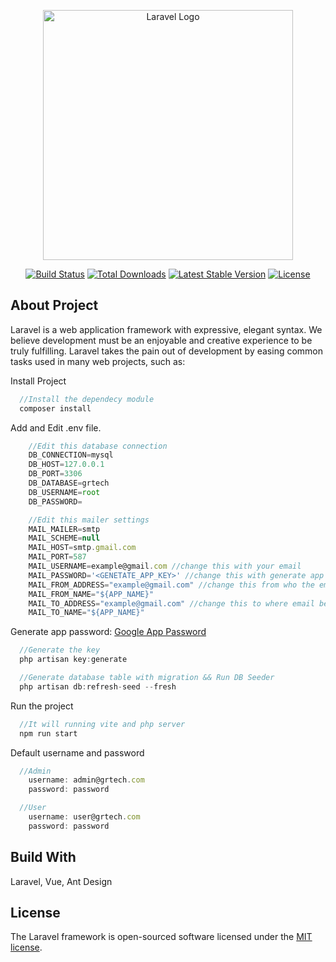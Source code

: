 <p align="center"><a href="https://laravel.com" target="_blank"><img src="https://raw.githubusercontent.com/laravel/art/master/logo-lockup/5%20SVG/2%20CMYK/1%20Full%20Color/laravel-logolockup-cmyk-red.svg" width="400" alt="Laravel Logo"></a></p>

<p align="center">
<a href="https://github.com/laravel/framework/actions"><img src="https://github.com/laravel/framework/workflows/tests/badge.svg" alt="Build Status"></a>
<a href="https://packagist.org/packages/laravel/framework"><img src="https://img.shields.io/packagist/dt/laravel/framework" alt="Total Downloads"></a>
<a href="https://packagist.org/packages/laravel/framework"><img src="https://img.shields.io/packagist/v/laravel/framework" alt="Latest Stable Version"></a>
<a href="https://packagist.org/packages/laravel/framework"><img src="https://img.shields.io/packagist/l/laravel/framework" alt="License"></a>
</p>

## About Project

Laravel is a web application framework with expressive, elegant syntax. We believe development must be an enjoyable and creative experience to be truly fulfilling. Laravel takes the pain out of development by easing common tasks used in many web projects, such as:

Install Project

```js
  //Install the dependecy module
  composer install
```

Add and Edit .env file.

```js
    //Edit this database connection
    DB_CONNECTION=mysql
    DB_HOST=127.0.0.1
    DB_PORT=3306
    DB_DATABASE=grtech
    DB_USERNAME=root
    DB_PASSWORD=

    //Edit this mailer settings
    MAIL_MAILER=smtp
    MAIL_SCHEME=null
    MAIL_HOST=smtp.gmail.com
    MAIL_PORT=587
    MAIL_USERNAME=example@gmail.com //change this with your email
    MAIL_PASSWORD='<GENETATE_APP_KEY>' //change this with generate app passwords
    MAIL_FROM_ADDRESS="example@gmail.com" //change this from who the email came
    MAIL_FROM_NAME="${APP_NAME}"
    MAIL_TO_ADDRESS="example@gmail.com" //change this to where email be sent
    MAIL_TO_NAME="${APP_NAME}"
```

Generate app password: [Google App Password](https://myaccount.google.com/apppasswords)

```js
  //Generate the key
  php artisan key:generate
```

```js
  //Generate database table with migration && Run DB Seeder
  php artisan db:refresh-seed --fresh

```

Run the project

```js
  //It will running vite and php server
  npm run start
```

Default username and password

```js
  //Admin
    username: admin@grtech.com
    password: password

  //User
    username: user@grtech.com
    password: password
```

## Build With

Laravel, Vue, Ant Design

## License

The Laravel framework is open-sourced software licensed under the [MIT license](https://opensource.org/licenses/MIT).
